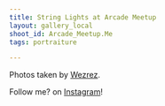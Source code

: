 ```yaml
---
title: String Lights at Arcade Meetup
layout: gallery_local
shoot_id: Arcade_Meetup.Me
tags: portraiture

---
```


Photos taken by [Wezrez](https://www.instagram.com/wezrez).

Follow me? on [Instagram](https://www.instagram.com/tlt_wm)!

